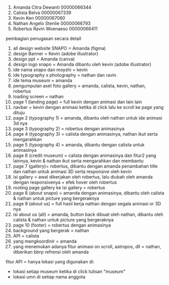1. Amanda Citra Dewanti 00000066344
2. Calista Belva 00000067339
3. Kevin Ken 00000067060
4. Nathan Angelo Stenlie 00000066793
5. Robertus Ravin Woenaeso 00000066411


pembagian penugasan secara detail

1. all design website SNAPO = Amanda (figma)
2. design Banner = Kevin (adobe illustrator)
3. design ppt = Amanda (canva)
4. design logo snapo = Amanda dibantu oleh kevin (adobe illustrator)
5. ide nama snapo dan moyshi = kevin
6. ide typography x photography = nathan dan ravin
7. ide tema museum = amanda
8. pengumpulan aset foto gallery = amanda, calista, kevin, nathan, robertus
9. loading screen = nathan 
10. page 1 (landing page) = full kevin dengan animasi dan lain lain
11. navbar = kevin dengan animasi ketika di click lalu ke scroll ke page yang dituju
12. page 2 (typography 1) = amanda, dibantu oleh nathan untuk ide animasi 3d nya
13. page 3 (typography 2) = robertus dengan animasinya
14. page 4 (typography 3) = calista dengan animasinya, nathan ikut serta mengarahkan 
15. page 5 (typography 4) = amanda, dibantu dengan calista untuk animasinya
16. page 6 (credit museum) = calista dengan animasinya dan fitur2 yang lainnya, kevin & nathan ikut serta mengarahkan dan membantu
17. page 7 (gallery)= robertus, dibantu dengan amanda penambahan title dan nathan untuk animasi 3D serta responsive oleh kevin
18. isi gallery = awal dikerjakan oleh robertus, lalu diubah oleh amanda dengan responsivenya + efek hover oleh robertus
19. rooting page gallery ke isi gallery = robertus
20. page 8 (about snapo) = amanda dengan animasinya, dibantu oleh calista & nathan untuk picture yang bergeraknya
21. page 9 (about us) = full hasil kerja nathan dengan segala animasi or 3D nya
22. isi about us (all) = amanda, button back dibuat oleh nathan, dibantu oleh calista & nathan untuk picture yang bergeraknya
23. page 10 (footer) = robertus dengan animasinya
24. background yang bergerak = nathan
25. API = calista
26. yang mengkoordinir = amanda
27. yang menemukan adanya fitur animasi on scroll, astropos, dll = nathan, diberikan bbrp refrensi oleh amanda

fitur API = hanya lokasi yang digunakan di:
- lokasi setiap museum ketika di click tulisan "museum"
- lokasi umn di setiap nama anggota 
